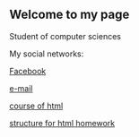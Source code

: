 ## Welcome to my page

Student of computer sciences

My social networks:

[Facebook](https://www.facebook.com/martinfelipe.espinalcruces)

[e-mail](https://mail.google.com/mail/u/0/#search/cofy43%40ciencias.unam.mx)

[course of html](https://github.com/cofy43/Curso-de-html)

[structure for html homework](https://github.com/cofy43/Esqueleto_html)

